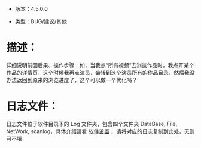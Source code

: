 
- 版本：4.5.0.0

- 类型：BUG/建议/其他

# 描述：

详细说明前因后果、操作步骤：如，当我点“所有视频”去浏览作品时，我点开某个作品的详情页，这个时候我再点演员，会转到这个演员所有的作品目录，然后我没办法返回到原来的浏览进度了，这个可以做一个优化吗？

# 日志文件：

日志文件位于软件目录下的 Log 文件夹，包含四个文件夹 DataBase, File, NetWork, scanlog，具体介绍请看 [软件设置](https://github.com/hitchao/Jvedio/wiki/Introduction_3) ，请将对应的日志复制到此处，无则可不填

